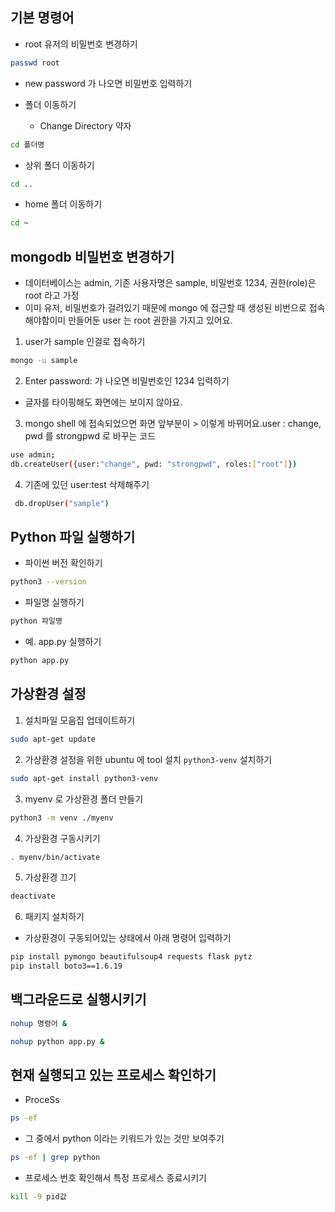 ## 기본 명령어

- root 유저의 비밀번호 변경하기

```bash
passwd root
```

- new password 가 나오면 비밀번호 입력하기

- 폴더 이동하기
  - Change Directory 약자

```bash
cd 폴더명
```

- 상위 폴더 이동하기

```bash
cd ..
```

- home 폴더 이동하기

```bash
cd ~
```

## mongodb 비밀번호 변경하기

- 데이터베이스는 admin, 기존 사용자명은 sample, 비밀번호 1234, 권한(role)은 root 라고 가정
- 이미 유저, 비밀번호가 걸려있기 때문에 mongo 에 접근할 때 생성된 비번으로 접속해야함이미 만들어둔 user 는 root 권한을 가지고 있어요.

1. user가 sample 인걸로 접속하기

```bash
mongo -u sample
```

2. Enter password: 가 나오면 비밀번호인 1234 입력하기

- 글자를 타이핑해도 화면에는 보이지 않아요.

3. mongo shell 에 접속되었으면 화면 앞부분이 > 이렇게 바뀌어요.user : change, pwd 를 strongpwd 로 바꾸는 코드

```bash
use admin;
db.createUser({user:"change", pwd: "strongpwd", roles:["root"]})
```

4. 기존에 있던 user:test 삭제해주기

```bash
 db.dropUser("sample")
```

## Python 파일 실행하기

- 파이썬 버전 확인하기

```bash
python3 --version
```

- 파일명 실행하기

```bash
python 파일명
```

- 예. app.py 실행하기

```bash
python app.py
```

## 가상환경 설정

1. 설치파일 모음집 업데이트하기

```bash
sudo apt-get update
```

2. 가상환경 설정을 위한 ubuntu 에 tool 설치 `python3-venv` 설치하기

```bash
sudo apt-get install python3-venv
```

3. myenv 로 가상환경 폴더 만들기

```bash
python3 -m venv ./myenv
```

4. 가상환경 구동시키기

```bash
. myenv/bin/activate
```

5. 가상환경 끄기

```bash
deactivate
```

6. 패키지 설치하기

- 가상환경이 구동되어있는 상태에서 아래 명령어 입력하기

```bash
pip install pymongo beautifulsoup4 requests flask pytz
pip install boto3==1.6.19
```

## 백그라운드로 실행시키기

```bash
nohup 명령어 &
```

```bash
nohup python app.py &
```

## 현재 실행되고 있는 프로세스 확인하기

- ProceSs

```bash
ps -ef
```

- 그 중에서 python 이라는 키워드가 있는 것만 보여주기

```bash
ps -ef | grep python
```

- 프로세스 번호 확인해서 특정 프로세스 종료시키기

```bash
kill -9 pid값
```
